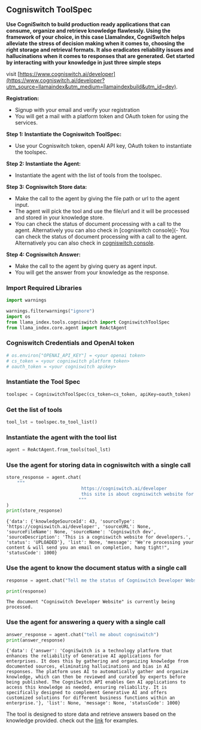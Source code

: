 ## Cogniswitch ToolSpec

**Use CogniSwitch to build production ready applications that can consume, organize and retrieve knowledge flawlessly. Using the framework of your choice, in this case LlamaIndex, CogniSwitch helps alleviate the stress of decision making when it comes to, choosing the right storage and retrieval formats. It also eradicates reliability issues and hallucinations when it comes to responses that are generated. Get started by interacting with your knowledge in just three simple steps**

visit [https://www.cogniswitch.ai/developer](https://www.cogniswitch.ai/developer?utm_source=llamaindex&utm_medium=llamaindexbuild&utm_id=dev).

**Registration:**

- Signup with your email and verify your registration
- You will get a mail with a platform token and OAuth token for using the services.

**Step 1: Instantiate the Cogniswitch ToolSpec:**

- Use your Cogniswitch token, openAI API key, OAuth token to instantiate the toolspec.

**Step 2: Instantiate the Agent:**

- Instantiate the agent with the list of tools from the toolspec.

**Step 3: Cogniswitch Store data:**

- Make the call to the agent by giving the file path or url to the agent input.
- The agent will pick the tool and use the file/url and it will be processed and stored in your knowledge store.
- You can check the status of document processing with a call to the agent. Alternatively you can also check in [cogniswitch console](- You can check the status of document processing with a call to the agent. Alternatively you can also check in [cogniswitch console](https://console.cogniswitch.ai:8443/login?utm_source=llamaindex&utm_medium=llamaindexbuild&utm_id=dev).

**Step 4: Cogniswitch Answer:**

- Make the call to the agent by giving query as agent input.
- You will get the answer from your knowledge as the response.

### Import Required Libraries

```python
import warnings

warnings.filterwarnings("ignore")
import os
from llama_index.tools.cogniswitch import CogniswitchToolSpec
from llama_index.core.agent import ReActAgent
```

### Cogniswitch Credentials and OpenAI token

```python
# os.environ["OPENAI_API_KEY"] = <your openai token>
# cs_token = <your cogniswitch platform token>
# oauth_token = <your cogniswitch apikey>
```

### Instantiate the Tool Spec

```python
toolspec = CogniswitchToolSpec(cs_token=cs_token, apiKey=oauth_token)
```

### Get the list of tools

```python
tool_lst = toolspec.to_tool_list()
```

### Instantiate the agent with the tool list

```python
agent = ReActAgent.from_tools(tool_lst)
```

### Use the agent for storing data in cogniswitch with a single call

```python
store_response = agent.chat(
    """
                            https://cogniswitch.ai/developer
                            this site is about cogniswitch website for developers.
                           """
)
print(store_response)
```

    {'data': {'knowledgeSourceId': 43, 'sourceType': 'https://cogniswitch.ai/developer', 'sourceURL': None, 'sourceFileName': None, 'sourceName': 'Cogniswitch dev', 'sourceDescription': 'This is a cogniswitch website for developers.', 'status': 'UPLOADED'}, 'list': None, 'message': "We're processing your content & will send you an email on completion, hang tight!", 'statusCode': 1000}

### Use the agent to know the document status with a single call

```python
response = agent.chat("Tell me the status of Cogniswitch Developer Website")
```

```python
print(response)
```

    The document "Cogniswitch Developer Website" is currently being processed.

### Use the agent for answering a query with a single call

```python
answer_response = agent.chat("tell me about cogniswitch")
print(answer_response)
```

    {'data': {'answer': 'CogniSwitch is a technology platform that enhances the reliability of Generative AI applications for enterprises. It does this by gathering and organizing knowledge from documented sources, eliminating hallucinations and bias in AI responses. The platform uses AI to automatically gather and organize knowledge, which can then be reviewed and curated by experts before being published. The CogniSwitch API enables Gen AI applications to access this knowledge as needed, ensuring reliability. It is specifically designed to complement Generative AI and offers customized solutions for different business functions within an enterprise.'}, 'list': None, 'message': None, 'statusCode': 1000}

The tool is designed to store data and retrieve answers based on the knowledge provided. check out the [link](https://github.com/run-llama/llama-hub/blob/main/llama_hub/tools/notebooks/cogniswitch.ipynb) for examples.
